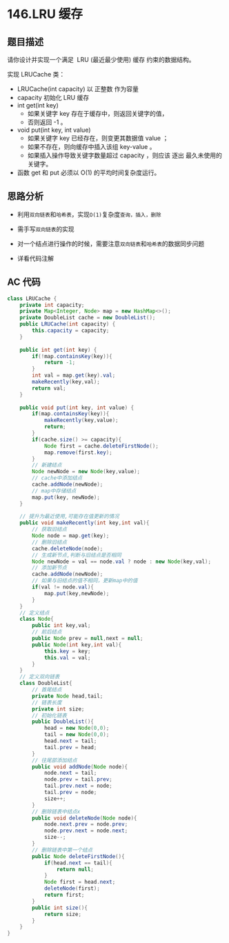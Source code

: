 # 146.LRU 缓存

## 题目描述

请你设计并实现一个满足  LRU (最近最少使用) 缓存 约束的数据结构。

实现 LRUCache 类：
- LRUCache(int capacity) 以 正整数 作为容量 
- capacity 初始化 LRU 缓存
- int get(int key) 
	- 如果关键字 key 存在于缓存中，则返回关键字的值，
	- 否则返回 -1 。
- void put(int key, int value) 
	- 如果关键字 key 已经存在，则变更其数据值 value ；
	- 如果不存在，则向缓存中插入该组 key-value 。
	- 如果插入操作导致关键字数量超过 capacity ，则应该 逐出 最久未使用的关键字。
- 函数 get 和 put 必须以 O(1) 的平均时间复杂度运行。

## 思路分析

- 利用`双向链表`和`哈希表`，实现`O(1)`复杂度`查询，插入，删除`

- 需手写`双向链表`的实现

- 对一个结点进行操作的时候，需要注意`双向链表`和`哈希表`的数据同步问题

- 详看代码注解

## AC 代码

```java
class LRUCache {
    private int capacity;
    private Map<Integer, Node> map = new HashMap<>();
    private DoubleList cache = new DoubleList();
    public LRUCache(int capacity) {
        this.capacity = capacity;
    }
    
    public int get(int key) {
        if(!map.containsKey(key)){
            return -1;
        }
        int val = map.get(key).val;
        makeRecently(key,val);
        return val;
    }
    
    public void put(int key, int value) {
        if(map.containsKey(key)){
            makeRecently(key,value);
            return;
        }
        if(cache.size() >= capacity){
            Node first = cache.deleteFirstNode();
            map.remove(first.key);
        }
        // 新建结点
        Node newNode = new Node(key,value);
        // cache中添加结点
        cache.addNode(newNode);
        // map中存储结点
        map.put(key, newNode);
    }
    
    // 提升为最近使用,可能存在值更新的情况
    public void makeRecently(int key,int val){
        // 获取旧结点
        Node node = map.get(key);
        // 删除旧结点
        cache.deleteNode(node);
        // 生成新节点,判断与旧结点是否相同
        Node newNode = val == node.val ? node : new Node(key,val);
        // 添加新节点
        cache.addNode(newNode);
        // 如果与旧结点的值不相同，更新map中的值
        if(val != node.val){
            map.put(key,newNode);
        }
    }
    // 定义结点
    class Node{
        public int key,val;
        // 前后结点
        public Node prev = null,next = null;
        public Node(int key,int val){
            this.key = key;
            this.val = val;
        }
    }
    // 定义双向链表
    class DoubleList{
        // 首尾结点
        private Node head,tail;
        // 链表长度
        private int size;
        // 初始化链表
        public DoubleList(){
            head = new Node(0,0);
            tail = new Node(0,0);
            head.next = tail;
            tail.prev = head;
        }
        // 往尾部添加结点
        public void addNode(Node node){
            node.next = tail;
            node.prev = tail.prev;
            tail.prev.next = node;
            tail.prev = node;
            size++;
        }
        // 删除链表中结点x
        public void deleteNode(Node node){
            node.next.prev = node.prev;
            node.prev.next = node.next;
            size--;
        }
        // 删除链表中第一个结点
        public Node deleteFirstNode(){
            if(head.next == tail){
                return null;
            }
            Node first = head.next;
            deleteNode(first);
            return first;
        }
        public int size(){
            return size;
        }
    }
}
```

